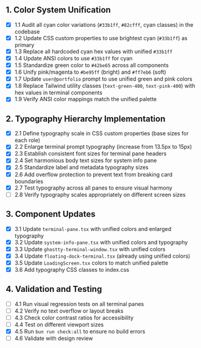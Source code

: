 ## 1. Color System Unification

- [x] 1.1 Audit all cyan color variations (`#33b1ff`, `#82cfff`, cyan classes)
      in the codebase
- [x] 1.2 Update CSS custom properties to use brightest cyan (`#33b1ff`) as
      primary
- [x] 1.3 Replace all hardcoded cyan hex values with unified `#33b1ff`
- [x] 1.4 Update ANSI colors to use `#33b1ff` for cyan
- [x] 1.5 Standardize green color to `#42be65` across all components
- [x] 1.6 Unify pink/magenta to `#be95ff` (bright) and `#ff7eb6` (soft)
- [x] 1.7 Update `user@portfolio` prompt to use unified green and pink colors
- [x] 1.8 Replace Tailwind utility classes (`text-green-400`, `text-pink-400`)
      with hex values in terminal components
- [x] 1.9 Verify ANSI color mappings match the unified palette

## 2. Typography Hierarchy Implementation

- [x] 2.1 Define typography scale in CSS custom properties (base sizes for each
      role)
- [x] 2.2 Enlarge terminal prompt typography (increase from 13.5px to 15px)
- [x] 2.3 Establish consistent font sizes for terminal pane headers
- [x] 2.4 Set harmonious body text sizes for system info pane
- [x] 2.5 Standardize label and metadata typography sizes
- [x] 2.6 Add overflow protection to prevent text from breaking card boundaries
- [x] 2.7 Test typography across all panes to ensure visual harmony
- [ ] 2.8 Verify typography scales appropriately on different screen sizes

## 3. Component Updates

- [x] 3.1 Update `terminal-pane.tsx` with unified colors and enlarged typography
- [x] 3.2 Update `system-info-pane.tsx` with unified colors and typography
- [x] 3.3 Update `ghostty-terminal-window.tsx` with unified colors
- [x] 3.4 Update `floating-dock-terminal.tsx` (already using unified colors)
- [x] 3.5 Update `LoadingScreen.tsx` colors to match unified palette
- [x] 3.6 Add typography CSS classes to index.css

## 4. Validation and Testing

- [ ] 4.1 Run visual regression tests on all terminal panes
- [ ] 4.2 Verify no text overflow or layout breaks
- [ ] 4.3 Check color contrast ratios for accessibility
- [ ] 4.4 Test on different viewport sizes
- [x] 4.5 Run `bun run check:all` to ensure no build errors
- [ ] 4.6 Validate with design review
